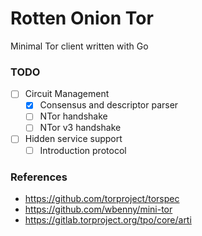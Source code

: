 # Rotten Onion Tor
Minimal Tor client written with Go

### TODO
- [ ] Circuit Management
  - [x] Consensus and descriptor parser
  - [ ] NTor handshake
  - [ ] NTor v3 handshake
- [ ] Hidden service support
  - [ ] Introduction protocol

### References
- https://github.com/torproject/torspec
- https://github.com/wbenny/mini-tor
- https://gitlab.torproject.org/tpo/core/arti

